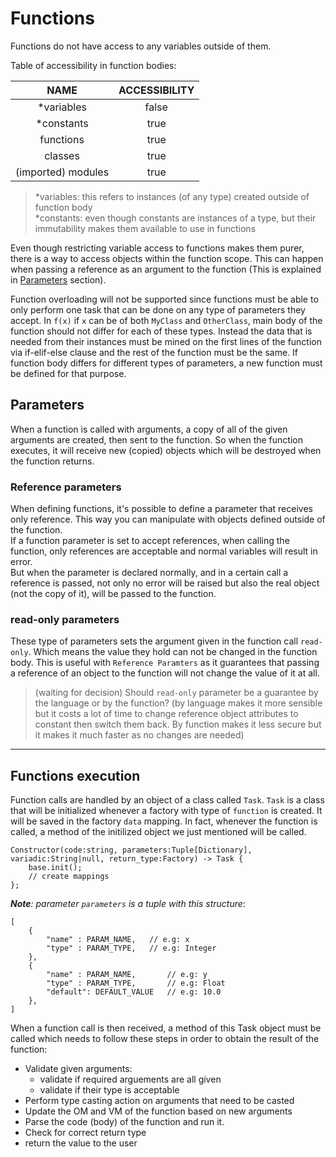 # Functions

Functions do not have access to any variables outside of them.

Table of accessibility in function bodies:

| NAME               | ACCESSIBILITY |
|:------------------:|:-------------:|
| *variables         | false         |
| *constants         | true          |
| functions          | true          |
| classes            | true          |
| (imported) modules | true          |

> *variables: this refers to instances (of any type) created outside of function body\
> *constants: even though constants are instances of a type, but their immutability makes them available to use in functions

Even though restricting variable access to functions makes them purer, there is a way to access objects within the function scope. This can happen when passing a reference as an argument to the function (This is explained in [Parameters](#parameters) section).

Function overloading will not be supported since functions must be able to only perform one task that can be done on any type of parameters they accept. In `f(x)` if `x` can be of both `MyClass` and `OtherClass`, main body of the function should not differ for each of these types. Instead the data that is needed from their instances must be mined on the first lines of the function via if-elif-else clause and the rest of the function must be the same. If function body differs for different types of parameters, a new function must be defined for that purpose.


## Parameters

When a function is called with arguments, a copy of all of the given arguments are created, then sent to the function.
So when the function executes, it will receive new (copied) objects which will be destroyed when the function returns.


### Reference parameters

When defining functions, it's possible to define a parameter that receives only reference.
This way you can manipulate with objects defined outside of the function.\
If a function parameter is set to accept references, when calling the function, only references are acceptable and normal variables will result in error.\
But when the parameter is declared normally, and in a certain call a reference is passed, not only no error will be raised but also the real object (not the copy of it), will be passed to the function.


### read-only parameters

These type of parameters sets the argument given in the function call `read-only`.
Which means the value they hold can not be changed in the function body.
This is useful with `Reference Paramters` as it guarantees that passing a reference of an object to the function will not change the value of it at all.

> (waiting for decision) Should `read-only` parameter be a guarantee by the language or by the function?
(by language makes it more sensible but it costs a lot of time to change reference object attributes to constant then switch them back. By function makes it less secure but it makes it much faster as no changes are needed)



---------------



## Functions execution

Function calls are handled by an object of a class called `Task`.
`Task` is a class that will be initialized whenever a factory with type of `function` is created. It will be saved in the factory `data` mapping. In fact, whenever the function is called, a method of the initilized object we just mentioned will be called.

    Constructor(code:string, parameters:Tuple[Dictionary], variadic:String|null, return_type:Factory) -> Task {
        base.init();
        // create mappings
    };

*__Note__: parameter `parameters` is a tuple with this structure*:

    [
        {
            "name" : PARAM_NAME,   // e.g: x
            "type" : PARAM_TYPE,   // e.g: Integer
        },
        {
            "name" : PARAM_NAME,       // e.g: y
            "type" : PARAM_TYPE,       // e.g: Float
            "default": DEFAULT_VALUE   // e.g: 10.0
        },
    ]

When a function call is then received, a method of this Task object must be called which needs to follow these steps in order to obtain the result of the function:

- Validate given arguments:
  + validate if required arguements are all given
  + validate if their type is acceptable
- Perform type casting action on arguments that need to be casted
- Update the OM and VM of the function based on new arguments
- Parse the code (body) of the function and run it.
- Check for correct return type
- return the value to the user
